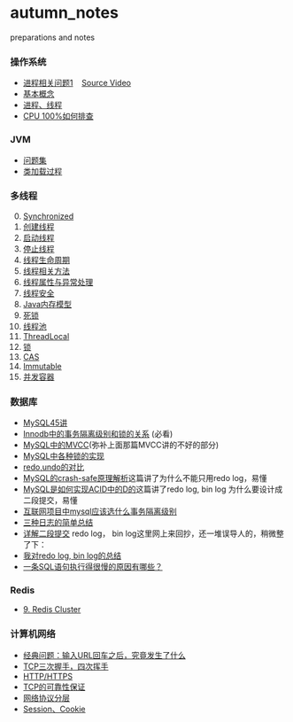 # autumn_notes
preparations and notes

### 操作系统
- [进程相关问题1](https://github.com/dabaitudiu/autumn_notes/blob/master/Operating%20System/7.%20%E8%BF%9B%E7%A8%8B%E4%B8%8E%E7%BA%BF%E7%A8%8B.md) &nbsp; &nbsp;[Source Video](https://www.bilibili.com/video/BV1js411b7vg?p=42)
- [基本概念](https://github.com/dabaitudiu/autumn_notes/blob/master/Operating%20System/2.%20%E5%9F%BA%E6%9C%AC%E6%A6%82%E5%BF%B5.md)
- [进程、线程](https://github.com/dabaitudiu/autumn_notes/blob/master/Operating%20System/1.%20%E8%BF%9B%E7%A8%8B%E7%BA%BF%E7%A8%8B.md)
- [CPU 100%如何排查](https://github.com/dabaitudiu/autumn_notes/blob/master/Operating%20System/cpu100.md)

### JVM
- [问题集](https://github.com/dabaitudiu/autumn_notes/blob/master/JVM/%E9%97%AE%E9%A2%98%E9%9B%86.md)
- [类加载过程](https://github.com/dabaitudiu/autumn_notes/blob/master/JVM/3.%20%E7%B1%BB%E5%8A%A0%E8%BD%BD%E3%80%81%E8%BF%9E%E6%8E%A5%E3%80%81%E5%88%9D%E5%A7%8B%E5%8C%96.md)

### 多线程
0. [Synchronized](https://github.com/dabaitudiu/autumn_notes/blob/master/Java%E5%A4%9A%E7%BA%BF%E7%A8%8B/0.Synchronized.md)
1. [创建线程](https://github.com/dabaitudiu/autumn_notes/blob/master/Java%E5%A4%9A%E7%BA%BF%E7%A8%8B/1.%E5%88%9B%E5%BB%BA%E7%BA%BF%E7%A8%8B.md)
2. [启动线程](https://github.com/dabaitudiu/autumn_notes/blob/master/Java%E5%A4%9A%E7%BA%BF%E7%A8%8B/2.%E5%90%AF%E5%8A%A8%E7%BA%BF%E7%A8%8B.md)
3. [停止线程](https://github.com/dabaitudiu/autumn_notes/blob/master/Java%E5%A4%9A%E7%BA%BF%E7%A8%8B/3.%E5%81%9C%E6%AD%A2%E7%BA%BF%E7%A8%8B.md)
4. [线程生命周期](https://github.com/dabaitudiu/autumn_notes/blob/master/Java%E5%A4%9A%E7%BA%BF%E7%A8%8B/4.%20%E7%BA%BF%E7%A8%8B%E7%94%9F%E5%91%BD%E5%91%A8%E6%9C%9F.md)
5. [线程相关方法](https://github.com/dabaitudiu/autumn_notes/blob/master/Java%E5%A4%9A%E7%BA%BF%E7%A8%8B/5.%20%E7%BA%BF%E7%A8%8B%E7%9B%B8%E5%85%B3%E6%96%B9%E6%B3%95.md)
6. [线程属性与异常处理](https://github.com/dabaitudiu/autumn_notes/blob/master/Java%E5%A4%9A%E7%BA%BF%E7%A8%8B/6.%E7%BA%BF%E7%A8%8B%E5%B1%9E%E6%80%A7%E4%B8%8E%E5%BC%82%E5%B8%B8%E5%A4%84%E7%90%86.md)
7. [线程安全](https://github.com/dabaitudiu/autumn_notes/blob/master/Java%E5%A4%9A%E7%BA%BF%E7%A8%8B/7.%E7%BA%BF%E7%A8%8B%E5%AE%89%E5%85%A8.md)
8. [Java内存模型](https://github.com/dabaitudiu/autumn_notes/blob/master/Java%E5%A4%9A%E7%BA%BF%E7%A8%8B/8.JMM.md)
9. [死锁](https://github.com/dabaitudiu/autumn_notes/blob/master/Java%E5%A4%9A%E7%BA%BF%E7%A8%8B/9.%E6%AD%BB%E9%94%81.md)
10. [线程池](https://github.com/dabaitudiu/autumn_notes/blob/master/Java%E5%A4%9A%E7%BA%BF%E7%A8%8B/10.%E7%BA%BF%E7%A8%8B%E6%B1%A0.md)
11. [ThreadLocal](https://github.com/dabaitudiu/autumn_notes/blob/master/Java%E5%A4%9A%E7%BA%BF%E7%A8%8B/11.%20ThreadLocal.md)
12. [锁](https://github.com/dabaitudiu/autumn_notes/blob/master/Java%E5%A4%9A%E7%BA%BF%E7%A8%8B/12.%20%E9%94%81.md)
14. [CAS](https://github.com/dabaitudiu/autumn_notes/blob/master/Java%E5%A4%9A%E7%BA%BF%E7%A8%8B/14.%20CAS.md)
15. [Immutable](https://github.com/dabaitudiu/autumn_notes/blob/master/Java%E5%A4%9A%E7%BA%BF%E7%A8%8B/15.%20Immutable.md)
16. [并发容器](https://github.com/dabaitudiu/autumn_notes/blob/master/Java%E5%A4%9A%E7%BA%BF%E7%A8%8B/16.%20%E5%B9%B6%E5%8F%91%E5%AE%B9%E5%99%A8.md)

### 数据库
- [MySQL45讲](https://time.geekbang.org/column/intro/139)
- [Innodb中的事务隔离级别和锁的关系](https://tech.meituan.com/2014/08/20/innodb-lock.html) (必看)
- [MySQL中的MVCC](https://blog.csdn.net/waves___/article/details/105295060)(弥补上面那篇MVCC讲的不好的部分)
- [MySQL中各种锁的实现](https://tonydong.blog.csdn.net/article/details/103324323)
- [redo,undo的对比](https://www.infoq.cn/article/M6g1yjZqK6HiTIl_9bex)
- [MySQL的crash-safe原理解析](https://my.oschina.net/vivotech/blog/4289724/print)这篇讲了为什么不能只用redo log，易懂
- [MySQL是如何实现ACID中的D的](https://zhuanlan.zhihu.com/p/98778890)这篇讲了redo log, bin log 为什么要设计成二段提交，易懂
- [互联网项目中mysql应该选什么事务隔离级别](https://zhuanlan.zhihu.com/p/59061106)
- [三种日志的简单总结](https://www.cnblogs.com/wy123/p/8365234.html)
- [详解二段提交](https://juejin.im/post/6844904079215312909)
redo log， bin log这里网上来回抄，还一堆误导人的，稍微整了下：
- [我对redo log, bin log的总结](https://github.com/dabaitudiu/autumn_notes/blob/master/Database/rebin.md)
- [一条SQL语句执行得很慢的原因有哪些？](https://zhuanlan.zhihu.com/p/62941196)

### Redis
- [9. Redis Cluster](https://github.com/dabaitudiu/autumn_notes/blob/master/Redis/9.%20Redis_Cluster.md)

### 计算机网络
- [经典问题：输入URL回车之后，究竟发生了什么](https://github.com/dabaitudiu/autumn_notes/blob/master/%E8%AE%A1%E7%AE%97%E6%9C%BA%E7%BD%91%E7%BB%9C/network1.md)
- [TCP三次握手，四次挥手](https://github.com/dabaitudiu/autumn_notes/blob/master/%E8%AE%A1%E7%AE%97%E6%9C%BA%E7%BD%91%E7%BB%9C/network2.md)
- [HTTP/HTTPS](https://github.com/dabaitudiu/autumn_notes/blob/master/%E8%AE%A1%E7%AE%97%E6%9C%BA%E7%BD%91%E7%BB%9C/network3.md)
- [TCP的可靠性保证](https://github.com/dabaitudiu/autumn_notes/blob/master/%E8%AE%A1%E7%AE%97%E6%9C%BA%E7%BD%91%E7%BB%9C/network4.md)
- [网络协议分层]()
- [Session、Cookie]()

